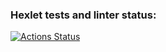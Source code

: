 ### Hexlet tests and linter status:
[![Actions Status](https://github.com/CheshirSmil/php-project-9/workflows/hexlet-check/badge.svg)](https://github.com/CheshirSmil/php-project-9/actions)